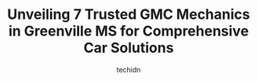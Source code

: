 ---
layout: ampstory
image: https://images.unsplash.com/photo-1570730325943-d6cc45ec31b2?ixlib=rb-4.0.3&ixid=MnwxMjA3fDB8MHxwaG90by1wYWdlfHx8fGVufDB8fHx8&auto=format&fit=crop&w=640&h=853&q=80
author: techidn
featured: false
description: When it comes to maintaining and repairing your vehicle in Greenville MS, USA, you deserve nothing but the best. Thats why the 7 best GMC Mechanic in the area are here to offer their expert
title: Unveiling 7 Trusted GMC Mechanics in Greenville MS for Comprehensive Car Solutions
cover:
   title: Unveiling 7 Trusted GMC Mechanics in Greenville MS for Comprehensive Car Solutions
   subtitle: Rickpate
   background: https://images.unsplash.com/photo-1570730325943-d6cc45ec31b2?ixlib=rb-4.0.3&ixid=MnwxMjA3fDB8MHxwaG90by1wYWdlfHx8fGVufDB8fHx8&auto=format&fit=crop&w=640&h=853&q=80

pages: 
 - layout: thirds
   top: <h1>#1 OAKES CHEVROLET</h1>
   bottom: "<p>My Saleslady, Mrs. Sherry did not stop working until she got me in the car she wanted!!.. Stevie and Aaron worked tirelessly until the deal was finalized...  Kayla was so</p>"
   background: https://www.knot35.com/toplist/wp-content/uploads/2023/06/best-gmc-mechanic-1-in-greenville-ms-1685841862.jpeg
   backgroundblur: true
 - layout: thirds
   top: <h1>#2 Greenville Tire & Service</h1>
   bottom: "<p>1519 US-82 East, Greenville, MS 38703, United States</p>"
   background: https://www.knot35.com/toplist/wp-content/uploads/2023/06/best-gmc-mechanic-2-in-greenville-ms-1685841862.jpeg
   cta:
      link: https://www.knot35.com/toplist/unveiling-7-trusted-gmc-mechanics-in-greenville-ms-for-comprehensive-car-solutions/
      text: Unveiling 7 Trusted GMC Mechanics in Greenville MS for Comprehensive Car Solutions
 - layout: thirds
   top: <h1>#3 Midas</h1>
   bottom: "<p>2033 US-82, Greenville, MS 38703, United States</p>"
   background: https://www.knot35.com/toplist/wp-content/uploads/2023/06/best-gmc-mechanic-3-in-greenville-ms-1685841863.jpeg
   cta:
      link: https://www.knot35.com/toplist/unveiling-7-trusted-gmc-mechanics-in-greenville-ms-for-comprehensive-car-solutions/
      text: Unveiling 7 Trusted GMC Mechanics in Greenville MS for Comprehensive Car Solutions
 - layout: thirds
   top: <h1>#4 Oakes Chevrolet Parts</h1>
   bottom: "<p>1009 US-82, Greenville, MS 38701, United States</p>"
   background: https://images.unsplash.com/photo-1602536052359-ef94c21c5948?ixlib=rb-4.0.3&ixid=MnwxMjA3fDB8MHxwaG90by1wYWdlfHx8fGVufDB8fHx8&auto=format&fit=crop&w=640&h=853&q=80
   cta:
      link: https://www.knot35.com/toplist/unveiling-7-trusted-gmc-mechanics-in-greenville-ms-for-comprehensive-car-solutions/
      text: Unveiling 7 Trusted GMC Mechanics in Greenville MS for Comprehensive Car Solutions
 - layout: thirds
   top: <h1>#5 Mark Moore Auto Service Inc.</h1>
   bottom: "<p>753 S Raceway Rd, Greenville, MS 38703, United States</p>"
   background: https://images.unsplash.com/photo-1608501821300-4f99e58bba77?ixlib=rb-4.0.3&ixid=MnwxMjA3fDB8MHxwaG90by1wYWdlfHx8fGVufDB8fHx8&auto=format&fit=crop&w=640&h=853&q=80
   cta:
      link: https://www.knot35.com/toplist/unveiling-7-trusted-gmc-mechanics-in-greenville-ms-for-comprehensive-car-solutions/
      text: Unveiling 7 Trusted GMC Mechanics in Greenville MS for Comprehensive Car Solutions
 - layout: thirds
   top: <h1>#6 Engine Rebuilders Inc</h1>
   bottom: "<p>327 MS-1, Greenville, MS 38701, United States</p>"
   background: https://images.unsplash.com/photo-1599422314077-f4dfdaa4cd09?ixlib=rb-4.0.3&ixid=MnwxMjA3fDB8MHxwaG90by1wYWdlfHx8fGVufDB8fHx8&auto=format&fit=crop&w=640&h=853&q=80
   cta:
      link: https://www.knot35.com/toplist/unveiling-7-trusted-gmc-mechanics-in-greenville-ms-for-comprehensive-car-solutions/
      text: Unveiling 7 Trusted GMC Mechanics in Greenville MS for Comprehensive Car Solutions
 - layout: thirds
   top: <h1>#7 Macks Auto Repair</h1>
   bottom: "<p>715 US-82, Greenville, MS 38701, United States</p>"
   background: https://images.unsplash.com/photo-1620421680010-0766ff230392?ixlib=rb-4.0.3&ixid=MnwxMjA3fDB8MHxwaG90by1wYWdlfHx8fGVufDB8fHx8&auto=format&fit=crop&w=640&h=853&q=80
   cta:
      link: https://www.knot35.com/toplist/unveiling-7-trusted-gmc-mechanics-in-greenville-ms-for-comprehensive-car-solutions/
      text: Unveiling 7 Trusted GMC Mechanics in Greenville MS for Comprehensive Car Solutions
 - layout: thirds
   middle: Continue reading...
   background: https://images.unsplash.com/photo-1614648718611-0635f29016cb?ixlib=rb-4.0.3&ixid=MnwxMjA3fDB8MHxwaG90by1wYWdlfHx8fGVufDB8fHx8&auto=format&fit=crop&w=640&h=853&q=80
   cta:
      link: https://www.knot35.com/toplist/unveiling-7-trusted-gmc-mechanics-in-greenville-ms-for-comprehensive-car-solutions/
      text: Unveiling 7 Trusted GMC Mechanics in Greenville MS for Comprehensive Car Solutions
      
---